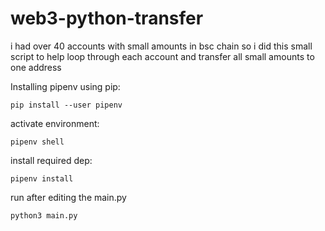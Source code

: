 # web3-python-transfer
i had over 40 accounts with small amounts in bsc chain
so i did this small script to help loop through each account and transfer all small amounts to one address

Installing pipenv using pip:

    pip install --user pipenv
activate environment:

    pipenv shell

install required dep:

    pipenv install

run after editing the main.py

    python3 main.py

